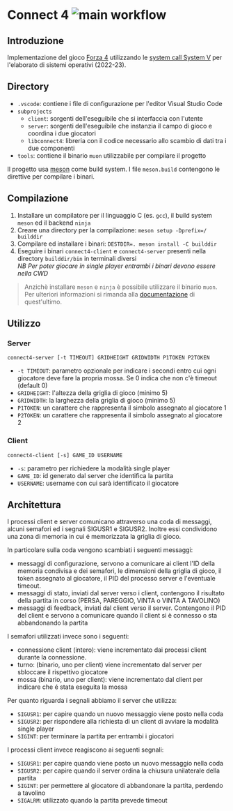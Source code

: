 # Connect 4 ![main workflow](https://github.com/TomZanna/elaborato-so/actions/workflows/ubuntu.yml/badge.svg)

## Introduzione
Implementazione del gioco [Forza 4](https://en.wikipedia.org/wiki/Connect_Four) utilizzando le [system call System V](https://man7.org/linux/man-pages/man7/sysvipc.7.html) per l'elaborato di sistemi operativi (2022-23).

## Directory
* `.vscode`: contiene i file di configurazione per l'editor Visual Studio Code
* `subprojects`
  * `client`: sorgenti dell'eseguibile che si interfaccia con l'utente
  * `server`: sorgenti dell'eseguibile che instanzia il campo di gioco e coordina i due giocatori
  * `libconnect4`: libreria con il codice necessario allo scambio di dati tra i due componenti
* `tools`: contiene il binario `muon` utilizzabile per compilare il progetto

Il progetto usa [meson](https://mesonbuild.com/) come build system. I file `meson.build` contengono le direttive per compilare i binari.

## Compilazione
1. Installare un compilatore per il linguaggio C (es. `gcc`), il build system `meson` ed il backend `ninja`
2. Creare una directory per la compilazione: `meson setup -Dprefix=/ builddir`
3. Compilare ed installare i binari: `DESTDIR=. meson install -C builddir`
4. Eseguire i binari `connect4-client` e `connect4-server` presenti nella directory `builddir/bin` in terminali diversi  
_NB Per poter giocare in single player entrambi i binari devono essere nella CWD_

> Anzichè installare `meson` e `ninja` è possibile utilizzare il binario `muon`. Per ulteriori informazioni si rimanda alla [documentazione](https://muon.build/) di quest'ultimo.

## Utilizzo
### Server
`connect4-server [-t TIMEOUT] GRIDHEIGHT GRIDWIDTH P1TOKEN P2TOKEN`
- `-t TIMEOUT`: parametro opzionale per indicare i secondi entro cui ogni giocatore deve fare la propria mossa. Se 0 indica che non c'è timeout (default 0)
- `GRIDHEIGHT`: l'altezza della griglia di gioco (minimo 5)
- `GRIDWIDTH`: la larghezza della griglia di gioco (minimo 5)
- `P1TOKEN`: un carattere che rappresenta il simbolo assegnato al giocatore 1
- `P2TOKEN`: un carattere che rappresenta il simbolo assegnato al giocatore 2

### Client
`connect4-client [-s] GAME_ID USERNAME`
- `-s`: parametro per richiedere la modalità single player
- `GAME_ID`: id generato dal server che identifica la partita
- `USERNAME`: username con cui sarà identificato il giocatore

## Architettura
I processi client e server comunicano attraverso una coda di messaggi, alcuni semafori ed i segnali SIGUSR1 e SIGUSR2.
Inoltre essi condividono una zona di memoria in cui é memorizzata la griglia di gioco.

In particolare sulla coda vengono scambiati i seguenti messaggi:
- messaggi di configurazione, servono a comunicare ai client l'ID della memoria condivisa e dei semafori, le dimensioni della griglia di gioco, il token assegnato al giocatore, il PID del processo server e l'eventuale timeout.
- messaggi di stato, inviati dal server verso i client, contengono il risultato della partita in corso (PERSA, PAREGGIO, VINTA o VINTA A TAVOLINO)
- messaggi di feedback, inviati dal client verso il server. Contengono il PID del client e servono a comunicare quando il client si è connesso o sta abbandonando la partita

I semafori utilizzati invece sono i seguenti:
- connessione client (intero): viene incrementato dai processi client durante la connessione.
- turno: (binario, uno per client) viene incrementato dal server per sbloccare il rispettivo giocatore
- mossa (binario, uno per client): viene incrementato dal client per indicare che é stata eseguita la mossa

Per quanto riguarda i segnali abbiamo il server che utilizza:
- `SIGUSR1`: per capire quando un nuovo messaggio viene posto nella coda
- `SIGUSR2`: per rispondere alla richiesta di un client di avviare la modalità single player
- `SIGINT`: per terminare la partita per entrambi i giocatori

I processi client invece reagiscono ai seguenti segnali:
- `SIGUSR1`: per capire quando viene posto un nuovo messaggio nella coda
- `SIGUSR2`: per capire quando il server ordina la chiusura unilaterale della partita
- `SIGINT`: per permettere al giocatore di abbandonare la partita, perdendo a tavolino
- `SIGALRM`: utilizzato quando la partita prevede timeout
